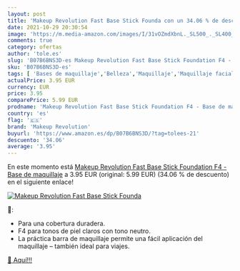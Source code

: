 ```yaml
---
layout: post
title: 'Makeup Revolution Fast Base Stick Founda con un 34.06 % de descuento'
date: 2021-10-29 20:30:54
image: 'https://m.media-amazon.com/images/I/31vOZmdXbnL._SL500_._SL400_.jpg'
comments: true
category: ofertas
author: 'tole.es'
slug: 'B07B6BNS3D-es Makeup Revolution Fast Base Stick Foundation F4 - Base de...'
sku: 'B07B6BNS3D-es'
tags: [ 'Bases de maquillaje','Belleza','Maquillaje','Maquillaje facial','makeup revolution','maquillaje', ]
actualPrice: 3.95 EUR
currency: EUR
price: 3.95
comparePrice: 5.99 EUR
prodname: 'Makeup Revolution Fast Base Stick Foundation F4 - Base de maquillaje'
country: 'es'
flag: '🇪🇸'
brand: 'Makeup Revolution'
buyurl: 'https://www.amazon.es/dp/B07B6BNS3D/?tag=tolees-21'
descuento: '34.06'
average: '3.95'
---
```


En este momento está [Makeup Revolution Fast Base Stick Foundation F4 - Base de maquillaje](https://www.amazon.es/dp/B07B6BNS3D/?tag=tolees-21) a 3.95 EUR (original: 5.99 EUR) (34.06 %  de descuento) en el siguiente enlace!

[![Makeup Revolution Fast Base Stick Founda](https://m.media-amazon.com/images/I/31vOZmdXbnL._SL500_._SL400_.jpg)](https://www.amazon.es/dp/B07B6BNS3D/?tag=tolees-21)

🔎:

- Para una cobertura duradera.
- F4 para tonos de piel claros con tono neutro.
- La práctica barra de maquillaje permite una fácil aplicación del maquillaje – también ideal para viajes.

[🛒 Aquí!!!](https://www.amazon.es/dp/B07B6BNS3D/?tag=tolees-21)
